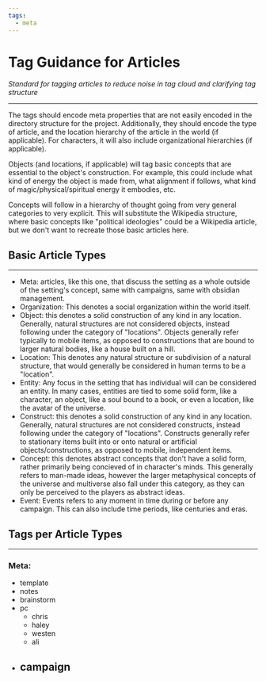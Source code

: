```yaml
---
tags:
  - meta
---
```

# Tag Guidance for Articles
*Standard for tagging articles to reduce noise in tag cloud and clarifying tag structure*
___
The tags should encode meta properties that are not easily encoded in the directory structure for the project. Additionally, they should encode the type of article, and the location hierarchy of the article in the world (if applicable). For characters, it will also include organizational hierarchies (if applicable).

Objects (and locations, if applicable) will tag basic concepts that are essential to the object's construction. For example, this could include what kind of energy the object is made from, what alignment if follows, what kind of magic/physical/spiritual energy it embodies, etc.

Concepts will follow in a hierarchy of thought going from very general categories to very explicit. This will substitute the Wikipedia structure, where basic concepts like "political ideologies" could be a Wikipedia article, but we don't want to recreate those basic articles here.

## Basic Article Types
___
 - Meta: articles, like this one, that discuss the setting as a whole outside of the setting's concept, same with campaigns, same with obsidian management.
 - Organization: This denotes a social organization within the world itself.
 - Object: this denotes a solid construction of any kind in any location. Generally, natural structures are not considered objects, instead following under the category of "locations". Objects generally refer typically to mobile items, as opposed to constructions that are bound to larger natural bodies, like a house built on a hill.
 - Location: This denotes any natural structure or subdivision of a natural structure, that would generally be considered in human terms to be a "location".
 - Entity: Any focus in the setting that has individual will can be considered an entity. In many cases, entities are tied to some solid form, like a character, an object, like a soul bound to a book, or even a location, like the avatar of the universe.
 - Construct: this denotes a solid construction of any kind in any location. Generally, natural structures are not considered constructs, instead following under the category of "locations". Constructs generally refer to stationary items built into or onto natural or artificial objects/constructions, as opposed to mobile, independent items.
 - Concept: this denotes abstract concepts that don't have a solid form, rather primarily being concieved of in character's minds. This generally refers to man-made ideas, however the larger metaphysical concepts of the universe and multiverse also fall under this category, as they can only be perceived to the players as abstract ideas.
 - Event: Events refers to any moment in time during or before any campaign. This can also include time periods, like centuries and eras.

## Tags per Article Types

___

### Meta:

 - template
 - notes
 - brainstorm
 - pc
	 - chris
	 - haley
	 - westen
	 - ali
- campaign
	- 